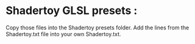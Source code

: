# Shadertoy GLSL presets :

Copy those files into the Shadertoy presets folder.
Add the lines from the Shadertoy.txt file into your own Shadertoy.txt.